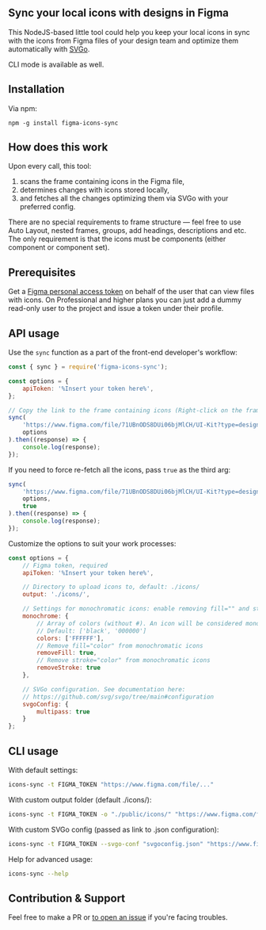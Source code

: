 ## Sync your local icons with designs in Figma
This NodeJS-based little tool could help you keep your local icons in sync with the icons from Figma files of your design team and optimize them automatically with [SVGo](https://github.com/svg/svgo/tree/main).

CLI mode is available as well. 

## Installation
Via npm:
```
npm -g install figma-icons-sync
```

## How does this work
Upon every call, this tool: 
1. scans the frame containing icons in the Figma file,
2. determines changes with icons stored locally,
3. and fetches all the changes optimizing them via SVGo with your preferred config.

There are no special requirements to frame structure — feel free to use Auto Layout, nested frames, groups, add headings, descriptions and etc.
The only requirement is that the icons must be components (either component or component set).

## Prerequisites
Get a [Figma personal access token](https://www.figma.com/developers/api#access-tokens) on behalf of the user that can view files with icons.
On Professional and higher plans you can just add a dummy read-only user to the project and issue a token under their profile.

## API usage
Use the `sync` function as a part of the front-end developer's workflow:
```javascript
const { sync } = require('figma-icons-sync');

const options = {
    apiToken: '%Insert your token here%',
};

// Copy the link to the frame containing icons (Right-click on the frame in Figma → Copy link) and pass it as the first arg:
sync(
    'https://www.figma.com/file/71UBnODS8DUi06bjMlCH/UI-Kit?type=design&node-id=4909-11807', 
    options
).then((response) => { 
    console.log(response);
});
```

If you need to force re-fetch all the icons, pass `true` as the third arg:
```javascript
sync(
    'https://www.figma.com/file/71UBnODS8DUi06bjMlCH/UI-Kit?type=design&node-id=4909-11807', 
    options,
    true
).then((response) => { 
    console.log(response);
});
```

Customize the options to suit your work processes:
```javascript
const options = {
    // Figma token, required
    apiToken: '%Insert your token here%',

    // Directory to upload icons to, default: ./icons/
    output: './icons/',

    // Settings for monochromatic icons: enable removing fill="" and stroke="" attributes so you can control them with CSS
    monochrome: {
        // Array of colors (without #). An icon will be considered monochrome if it filled only with one of these colors.
        // Default: ['black', '000000']
        colors: ['FFFFFF'],
        // Remove fill="color" from monochromatic icons
        removeFill: true,
        // Remove stroke="color" from monochromatic icons
        removeStroke: true
    },

    // SVGo configuration. See documentation here:
    // https://github.com/svg/svgo/tree/main#configuration
    svgoConfig: {
        multipass: true
    }
};
```

## CLI usage
With default settings:
```bash
icons-sync -t FIGMA_TOKEN "https://www.figma.com/file/..."
```
With custom output folder (default ./icons/):
```bash
icons-sync -t FIGMA_TOKEN -o "./public/icons/" "https://www.figma.com/file/..."
```
With custom SVGo config (passed as link to .json configuration):
```bash
icons-sync -t FIGMA_TOKEN --svgo-conf "svgoconfig.json" "https://www.figma.com/file/..."
```
Help for advanced usage:
```bash
icons-sync --help
```

## Contribution & Support
Feel free to make a PR or [to open an issue](https://github.com/brucefoster/figma-icons-sync/issues/new) if you're facing troubles.